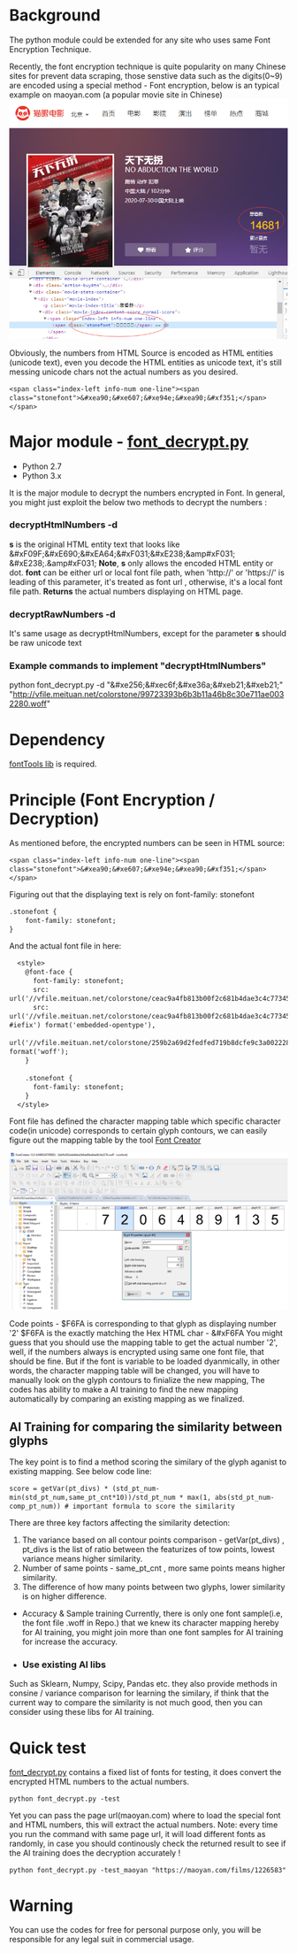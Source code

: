 # Background
The python module could be extended for any site who uses same Font Encryption Technique.

Recently, the font encryption technique is quite popularity on many Chinese sites for prevent data scraping, those senstive data such as the digits(0~9) are encoded
using a special method - Font encryption, below is an typical example on maoyan.com (a popular movie site in Chinese)
![Maoyan.com - Font encryption](maoyan_font_screenshot.png)

Obviously, the numbers from HTML Source is encoded as HTML entities (unicode text), even you decode the HTML entities as unicode text, it's still messing unicode chars not the actual numbers as you desired.
```
<span class="index-left info-num one-line"><span class="stonefont">&#xea90;&#xe607;&#xe94e;&#xea90;&#xf351;</span></span>
```

# Major module - [font_decrypt.py](font_decrypt.py)
- Python 2.7
- Python 3.x

It is the major module to decrypt the numbers encrypted in Font. 
In general, you might just exploit the below two methods to decrypt the numbers :
### decryptHtmlNumbers -d
**s** is the original HTML entity text that looks like 
&amp;#xF09F;&amp;#xE690;&amp;#xEA64;&amp;#xF031;&amp;#xE238;&amp#xF031;
&amp;#xE238;.&amp#xF031;
**Note**, **s** only allows the encoded HTML entity or dot.
**font** can be either url or local font file path, when 'http://' or 'https://' is leading of this parameter, it's treated as font url ,
otherwise, it's a local font file path.
**Returns** the actual numbers displaying on HTML page.

### decryptRawNumbers -d 
It's same usage as decryptHtmlNumbers, except for the parameter **s** should be raw unicode text

### Example commands to implement "decryptHtmlNumbers"
python font_decrypt.py -d "&amp;#xe256;&amp;#xec6f;&amp;#xe36a;&amp;#xeb21;&amp;#xeb21;" "http://vfile.meituan.net/colorstone/99723393b6b3b11a46b8c30e711ae0032280.woff"

# Dependency
[fontTools lib](https://github.com/fonttools/fonttools) is required.

# Principle (Font Encryption / Decryption)
As mentioned before, the encrypted numbers can be seen in HTML source:
```
<span class="index-left info-num one-line"><span class="stonefont">&#xea90;&#xe607;&#xe94e;&#xea90;&#xf351;</span></span>
```
Figuring out that the displaying text is rely on font-family: stonefont
```
.stonefont {
    font-family: stonefont;
}
```
And the actual font file in here:
```
  <style>
    @font-face {
      font-family: stonefont;
      src: url('//vfile.meituan.net/colorstone/ceac9a4fb813b00f2c681b4dae3c4c773456.eot');
      src: url('//vfile.meituan.net/colorstone/ceac9a4fb813b00f2c681b4dae3c4c773456.eot?#iefix') format('embedded-opentype'),
           url('//vfile.meituan.net/colorstone/259b2a69d2fedfed719b8dcfe9c3a0022284.woff') format('woff');
    }

    .stonefont {
      font-family: stonefont;
    }
  </style>
```
Font file has defined the character mapping table which specific character code(in unicode) corresponds to certain glyph contours,
we can easily figure out the mapping table by the tool [Font Creator](https://www.high-logic.com/font-editor/fontcreator)

![Font creator - extracting the cmap table](font_creator.png)

Code points - $F6FA is corresponding to that glyph as displaying number '2' 
$F6FA is the exactly matching the Hex HTML char - &amp;#xF6FA
You might guess that you should use the mapping table to get the actual number '2', 
well, if the numbers always is encrypted using same one font file, that should be fine.
But if the font is variable to be loaded dyanmically, in other words, the character mapping table will be changed,
you will have to manually look on the glyph contours to finialize the new mapping, 
The codes has ability to make a AI training to find the new mapping automatically by comparing an existing mapping as we finalized.

## AI Training for comparing the similarity between glyphs
The key point is to find a method scoring the similary of the glyph aganist to existing mapping.
See below code line:
```
score = getVar(pt_divs) * (std_pt_num-min(std_pt_num,same_pt_cnt*10))/std_pt_num * max(1, abs(std_pt_num-comp_pt_num)) # important formula to score the similarity
```
There are three key factors affecting the similarity detection:

1. The variance based on all contour points comparison - getVar(pt_divs) , pt_divs is the list of ratio between the featurizes of tow points, lowest variance means higher similarity.
2. Number of same points - same_pt_cnt , more same points means higher similarity.
3. The difference of how many points between two glyphs, lower similarity is on higher difference.

  - Accuracy & Sample training
  Currently, there is only one font sample(i.e, the font file .woff in Repo.) that we knew its character mapping hereby for AI training, you might join more than one font samples for AI training for increase the accuracy.
  
  - ### Use existing AI libs
  Such as Sklearn, Numpy, Scipy, Pandas etc. they also provide methods in consine / variance comparison for learning the similary, if think that the current way to compare the similarity is not much good, then you can consider using these libs for AI training.

# Quick test
[font_decrypt.py](font_decrypt.py) contains a fixed list of fonts for testing, it does convert the encrypted HTML numbers to the actual numbers.
```
python font_decrypt.py -test
```

Yet you can pass the page url(maoyan.com) where to load the special font and HTML numbers, this will extract the actual numbers.
Note: every time you run the command with same page url, it will load different fonts as randomly, in case you should continously check the returned result to see if the AI training does the decryption accurately !
```
python font_decrypt.py -test_maoyan "https://maoyan.com/films/1226583"
```

# Warning
You can use the codes for free for personal purpose only, you will be responsible for any legal suit in commercial usage.
